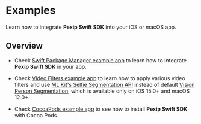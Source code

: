 # Examples

Learn how to integrate **Pexip Swift SDK** into your iOS or macOS app.

## Overview

- Check [Swift Package Manager example app](https://github.com/pexip/pexip-swift-sdk/tree/main/Examples/Conference) to learn how to integrate **Pexip Swift SDK** in your app.

- Check [Video Filters example app](https://github.com/pexip/pexip-swift-sdk/tree/main/Examples/VideoFilters) to learn how to apply various video filters and use [ML Kit's Selfie Segmentation API](https://developers.google.com/ml-kit) instead of default [Vision Person Segmentation](https://developer.apple.com/documentation/vision/vngeneratepersonsegmentationrequest), which is available only on iOS 15.0+ and macOS 12.0+.

- Check [CocoaPods example app](https://github.com/pexip/pexip-swift-sdk/tree/main/Examples/CocoaPods) to 
see how to install **Pexip Swift SDK** with Cocoa Pods.
